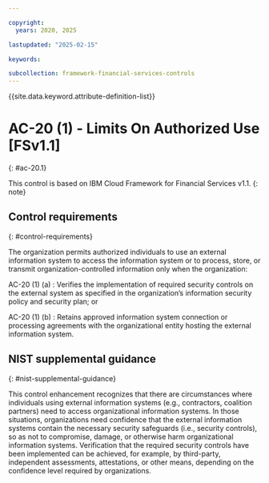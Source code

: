 ```yaml
---

copyright:
  years: 2020, 2025

lastupdated: "2025-02-15"

keywords:

subcollection: framework-financial-services-controls
---
```


{{site.data.keyword.attribute-definition-list}}

               
# AC-20 (1) - Limits On Authorized Use [FSv1.1]
{: #ac-20.1}

This control is based on IBM Cloud Framework for Financial Services v1.1.
{: note}


## Control requirements
{: #control-requirements}

The organization permits authorized individuals to use an external information system to access the information system or to process, store, or transmit organization-controlled information only when the organization:

AC-20 (1) (a)
    : Verifies the implementation of required security controls on the external system as specified in the organization’s information security policy and security plan; or

AC-20 (1) (b)
    : Retains approved information system connection or processing agreements with the organizational entity hosting the external information system.

## NIST supplemental guidance
{: #nist-supplemental-guidance}

This control enhancement recognizes that there are circumstances where individuals using external information systems (e.g., contractors, coalition partners) need to access organizational information systems. In those situations, organizations need confidence that the external information systems contain the necessary security safeguards (i.e., security controls), so as not to compromise, damage, or otherwise harm organizational information systems. Verification that the required security controls have been implemented can be achieved, for example, by third-party, independent assessments, attestations, or other means, depending on the confidence level required by organizations.





